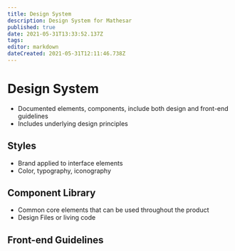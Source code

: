 ```yaml
---
title: Design System
description: Design System for Mathesar
published: true
date: 2021-05-31T13:33:52.137Z
tags: 
editor: markdown
dateCreated: 2021-05-31T12:11:46.738Z
---
```


# Design System
- Documented elements, components, include both design and front-end guidelines
- Includes underlying design principles
## Styles
- Brand applied to interface elements
- Color, typography, iconography
## Component Library
- Common core elements that can be used throughout the product
- Design Files or living code
## Front-end Guidelines

